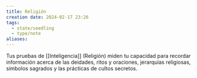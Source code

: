 ```yaml
---
title: Religión
creation date: 2024-02-17 23:26
tags:
  - state/seedling
  - type/note
aliases:
---
```

Tus pruebas de [[Inteligencia]] (Religión) miden tu capacidad para recordar información acerca de las deidades, ritos y oraciones, jerarquías religiosas, símbolos sagrados y las prácticas de cultos secretos.
